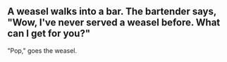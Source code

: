 ## A weasel walks into a bar. The bartender says, "Wow, I've never served a weasel before. What can I get for you?"
"Pop," goes the weasel.
